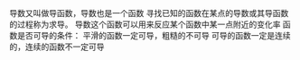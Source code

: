 
导数又叫做导函数，导数也是一个函数
寻找已知的函数在某点的导数或其导函数的过程称为求导。
导数这个函数可以用来反应某个函数中某一点附近的变化率
函数是否可导的条件：
平滑的函数一定可导，粗糙的不可导
可导的函数一定是连续的，连续的函数不一定可导

